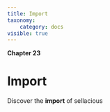 ```yaml
---
title: Import
taxonomy:
    category: docs
visible: true
---
```


**Chapter 23**

# Import

Discover the **import** of sellacious 
